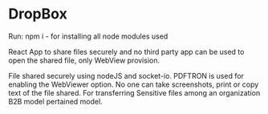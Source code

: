 # DropBox

Run: npm i - for installing all node modules used

React App to share files securely and no third party app can be used to open the shared file, only WebView provision.

File shared securely using nodeJS and socket-io.
PDFTRON is used for enabling the WebViewer option.
No one can take screenshots, print or copy text of the file shared.
For transferring Sensitive files among an organization B2B model pertained model.


